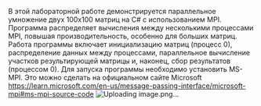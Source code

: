 В этой лабораторной работе демонстрируется параллельное умножение двух 100x100 матриц на C# с использованием MPI.  Программа распределяет вычисления между несколькими процессами MPI, повышая производительность, особенно для больших матриц.
Работа программы включает инициализацию матриц (процесс 0), распределение данных между процессами, параллельное вычисление участков результирующей матрицы и, наконец, сбор результатов (процессом 0).
Для запуска программы необходимо установить MS-MPI. Это можно сделать на официальном сайте Microsoft https://learn.microsoft.com/en-us/message-passing-interface/microsoft-mpi#ms-mpi-source-code
![Uploading image.png…]()
